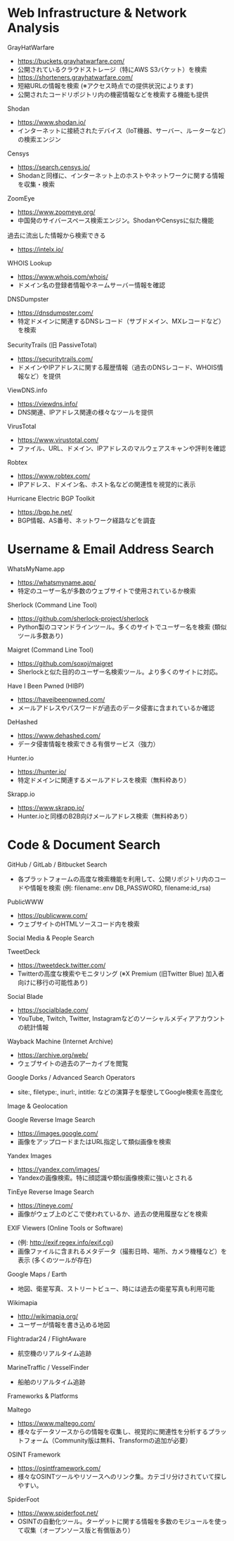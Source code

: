 
# Web Infrastructure & Network Analysis

GrayHatWarfare
- https://buckets.grayhatwarfare.com/ 
- 公開されているクラウドストレージ（特にAWS S3バケット）を検索
- https://shorteners.grayhatwarfare.com/
- 短縮URLの情報を検索 (※アクセス時点での提供状況によります)
- 公開されたコードリポジトリ内の機密情報などを検索する機能も提供

Shodan
- https://www.shodan.io/
- インターネットに接続されたデバイス（IoT機器、サーバー、ルーターなど）の検索エンジン

Censys
- https://search.censys.io/
- Shodanと同様に、インターネット上のホストやネットワークに関する情報を収集・検索

ZoomEye
- https://www.zoomeye.org/
- 中国発のサイバースペース検索エンジン。ShodanやCensysに似た機能

過去に流出した情報から検索できる
- https://intelx.io/

WHOIS Lookup
- https://www.whois.com/whois/
- ドメイン名の登録者情報やネームサーバー情報を確認

DNSDumpster
- https://dnsdumpster.com/
- 特定ドメインに関連するDNSレコード（サブドメイン、MXレコードなど）を検索

SecurityTrails (旧 PassiveTotal)
- https://securitytrails.com/
- ドメインやIPアドレスに関する履歴情報（過去のDNSレコード、WHOIS情報など）を提供

ViewDNS.info
- https://viewdns.info/
- DNS関連、IPアドレス関連の様々なツールを提供

VirusTotal
- https://www.virustotal.com/
- ファイル、URL、ドメイン、IPアドレスのマルウェアスキャンや評判を確認

Robtex
- https://www.robtex.com/
- IPアドレス、ドメイン名、ホスト名などの関連性を視覚的に表示

Hurricane Electric BGP Toolkit
- https://bgp.he.net/
- BGP情報、AS番号、ネットワーク経路などを調査

# Username & Email Address Search

WhatsMyName.app
- https://whatsmyname.app/
- 特定のユーザー名が多数のウェブサイトで使用されているか検索

Sherlock (Command Line Tool)
- https://github.com/sherlock-project/sherlock
- Python製のコマンドラインツール。多くのサイトでユーザー名を検索 (類似ツール多数あり)

Maigret (Command Line Tool)
- https://github.com/soxoj/maigret
- Sherlockと似た目的のユーザー名検索ツール。より多くのサイトに対応。

Have I Been Pwned (HIBP)
- https://haveibeenpwned.com/ 
- メールアドレスやパスワードが過去のデータ侵害に含まれているか確認

DeHashed
- https://www.dehashed.com/
- データ侵害情報を検索できる有償サービス（強力）

Hunter.io
- https://hunter.io/
- 特定ドメインに関連するメールアドレスを検索（無料枠あり）

Skrapp.io
- https://www.skrapp.io/
- Hunter.ioと同様のB2B向けメールアドレス検索（無料枠あり）

# Code & Document Search

GitHub / GitLab / Bitbucket Search
- 各プラットフォームの高度な検索機能を利用して、公開リポジトリ内のコードや情報を検索 (例: filename:.env DB_PASSWORD, filename:id_rsa)

PublicWWW
- https://publicwww.com/
- ウェブサイトのHTMLソースコード内を検索

Social Media & People Search

TweetDeck
- https://tweetdeck.twitter.com/
- Twitterの高度な検索やモニタリング (※X Premium (旧Twitter Blue) 加入者向けに移行の可能性あり)

Social Blade
- https://socialblade.com/
- YouTube, Twitch, Twitter, Instagramなどのソーシャルメディアアカウントの統計情報

Wayback Machine (Internet Archive)
- https://archive.org/web/
- ウェブサイトの過去のアーカイブを閲覧

Google Dorks / Advanced Search Operators
- site:, filetype:, inurl:, intitle: などの演算子を駆使してGoogle検索を高度化

Image & Geolocation

Google Reverse Image Search
- https://images.google.com/
- 画像をアップロードまたはURL指定して類似画像を検索

Yandex Images
- https://yandex.com/images/
- Yandexの画像検索。特に顔認識や類似画像検索に強いとされる

TinEye Reverse Image Search
- https://tineye.com/
- 画像がウェブ上のどこで使われているか、過去の使用履歴などを検索

EXIF Viewers (Online Tools or Software)
- (例: http://exif.regex.info/exif.cgi)
- 画像ファイルに含まれるメタデータ（撮影日時、場所、カメラ機種など）を表示 (多くのツールが存在)

Google Maps / Earth
- 地図、衛星写真、ストリートビュー、時には過去の衛星写真も利用可能

Wikimapia
- http://wikimapia.org/
- ユーザーが情報を書き込める地図

Flightradar24 / FlightAware
- 航空機のリアルタイム追跡

MarineTraffic / VesselFinder
- 船舶のリアルタイム追跡

Frameworks & Platforms

Maltego
- https://www.maltego.com/
- 様々なデータソースからの情報を収集し、視覚的に関連性を分析するプラットフォーム（Community版は無料、Transformの追加が必要）

OSINT Framework
- https://osintframework.com/
- 様々なOSINTツールやリソースへのリンク集。カテゴリ分けされていて探しやすい。

SpiderFoot
- https://www.spiderfoot.net/
- OSINTの自動化ツール。ターゲットに関する情報を多数のモジュールを使って収集（オープンソース版と有償版あり）

